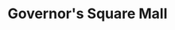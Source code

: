 ---
title: "Governor's Square Mall"
url: /clarksville/governors-square-mall/
shop: Einkaufszentrum
---
